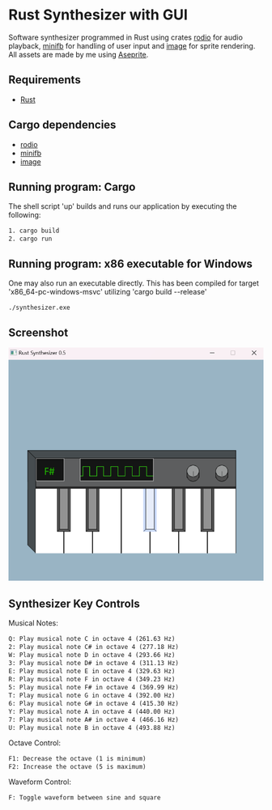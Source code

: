 # Rust Synthesizer with GUI

Software synthesizer programmed in Rust using crates [rodio](https://crates.io/crates/rodio) for audio playback, 
[minifb](https://crates.io/crates/minifb) for handling of user input 
and [image](https://crates.io/crates/image) for sprite rendering. 
All assets are made by me using [Aseprite](https://www.aseprite.org/).

## Requirements
* [Rust](https://www.rust-lang.org/tools/install)

## Cargo dependencies

* [rodio](https://crates.io/crates/rodio)
* [minifb](https://crates.io/crates/minifb)
* [image](https://crates.io/crates/image)

## Running program: Cargo

The shell script 'up' builds and runs our application by executing the following:
```
1. cargo build
2. cargo run
```

## Running program: x86 executable for Windows

One may also run an executable directly. This has been compiled for target 'x86_64-pc-windows-msvc'
utilizing 'cargo build --release'
```
./synthesizer.exe
```

## Screenshot
![screenshot](rust_synthesizer_screenshot.png)

## Synthesizer Key Controls
Musical Notes:

    Q: Play musical note C in octave 4 (261.63 Hz)
    2: Play musical note C# in octave 4 (277.18 Hz)
    W: Play musical note D in octave 4 (293.66 Hz)
    3: Play musical note D# in octave 4 (311.13 Hz)
    E: Play musical note E in octave 4 (329.63 Hz)
    R: Play musical note F in octave 4 (349.23 Hz)
    5: Play musical note F# in octave 4 (369.99 Hz)
    T: Play musical note G in octave 4 (392.00 Hz)
    6: Play musical note G# in octave 4 (415.30 Hz)
    Y: Play musical note A in octave 4 (440.00 Hz)
    7: Play musical note A# in octave 4 (466.16 Hz)
    U: Play musical note B in octave 4 (493.88 Hz)

Octave Control:

    F1: Decrease the octave (1 is minimum)
    F2: Increase the octave (5 is maximum)

Waveform Control:

    F: Toggle waveform between sine and square